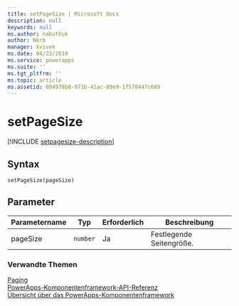 ```yaml
---
title: setPageSize | Microsoft Docs
description: null
keywords: null
ms.author: nabuthuk
author: Nkrb
manager: kvivek
ms.date: 04/23/2019
ms.service: powerapps
ms.suite: ''
ms.tgt_pltfrm: ''
ms.topic: article
ms.assetid: 094978b8-971b-41ac-89e9-1f578447c689
---
```


# <a name="setpagesize"></a>setPageSize

[!INCLUDE [setpagesize-description](includes/setpagesize-description.md)]

## <a name="syntax"></a>Syntax

`setPageSize(pageSize)`

## <a name="parameters"></a>Parameter

| Parametername|Typ|Erforderlich|Beschreibung|
| ------------- |----|--------|-----------|
|pageSize|`number`|Ja|Festlegende Seitengröße.|


### <a name="related-topics"></a>Verwandte Themen

[Paging](../paging.md)<br/>
[PowerApps-Komponentenframework-API-Referenz](../../reference/index.md)<br/>
[Übersicht über das PowerApps-Komponentenframework](../../overview.md)